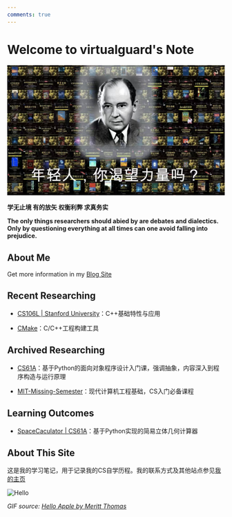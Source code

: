 ```yaml
---
comments: true
---
```

# Welcome to virtualguard's Note

![power](./assets/index-power.jpg)

**学无止境 有的放矢 权衡利弊 求真务实**

**The only things researchers should abied by are debates and dialectics. Only by questioning everything at all times can one avoid falling into prejudice.**

## About Me

Get more information in my [Blog Site](https://blog.virtualguard101.xyz/about/)

## Recent Researching

- [CS106L | Stanford University](https://web.stanford.edu/class/cs106l/)：C++基础特性与应用

- [CMake](https://cmake.org/cmake/help/latest/guide/tutorial/index.html)：C/C++工程构建工具

## Archived Researching

- [CS61A](https://cs61a.org/)：基于Python的面向对象程序设计入门课，强调抽象，内容深入到程序构造与运行原理

- [MIT-Missing-Semester](https://missing-semester-cn.github.io/)：现代计算机工程基础，CS入门必备课程

## Learning Outcomes

- [SpaceCaculator | CS61A](https://github.com/virtualguard101/space-calculator)：基于Python实现的简易立体几何计算器

## About This Site

这是我的学习笔记，用于记录我的CS自学历程。我的联系方式及其他站点参见[我的主页](https://virtualguard101.xyz/)

![Hello](https://butterblock233.github.io/posts/images/Hello.gif)

*GIF source: [Hello Apple by Meritt Thomas](https://dribbble.com/shots/17347386-Hello-Apple)*
